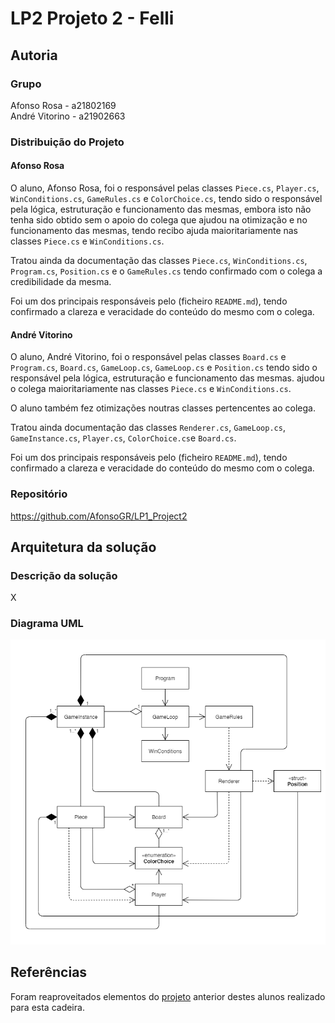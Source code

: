# LP2 Projeto 2 - Felli

## Autoria

### Grupo

Afonso Rosa - a21802169  
André Vitorino - a21902663  

### Distribuição do Projeto

#### Afonso Rosa

O aluno, Afonso Rosa, foi o responsável pelas classes `Piece.cs`, `Player.cs`,
`WinConditions.cs`, `GameRules.cs` e `ColorChoice.cs`, tendo sido o responsável
pela lógica, estruturação e funcionamento das mesmas, embora isto não tenha sido
obtido sem o apoio do colega que ajudou na otimização e no funcionamento das
mesmas, tendo recibo ajuda maioritariamente nas classes `Piece.cs` e
`WinConditions.cs`.

Tratou ainda da documentação das classes `Piece.cs`, `WinConditions.cs`,
`Program.cs`, `Position.cs` e o `GameRules.cs` tendo confirmado com o colega a
credibilidade da mesma.

Foi um dos principais responsáveis pelo (ficheiro `README.md`), tendo
confirmado a clareza e veracidade do conteúdo do mesmo com o colega.

#### André Vitorino

O aluno, André Vitorino, foi o responsável pelas classes `Board.cs` e
`Program.cs`, `Board.cs`, `GameLoop.cs`, `GameLoop.cs` e `Position.cs` tendo
sido o responsável pela lógica, estruturação e funcionamento das mesmas.
ajudou o colega maioritariamente nas classes `Piece.cs` e `WinConditions.cs`.

O aluno também fez otimizações noutras classes pertencentes ao colega.

Tratou ainda documentação das classes `Renderer.cs`, `GameLoop.cs`,
`GameInstance.cs`, `Player.cs`, `ColorChoice.cs`e `Board.cs`.

Foi um dos principais responsáveis pelo (ficheiro `README.md`), tendo
confirmado a clareza e veracidade do conteúdo do mesmo com o colega.

### Repositório

<https://github.com/AfonsoGR/LP1_Project2>

## Arquitetura da solução

### Descrição da solução

X

### Diagrama UML

![diagramaUML](diagramaUML.png)

## Referências

Foram reaproveitados elementos do
[projeto](https://github.com/AfonsoGR/LP1_Projeto_1) anterior destes alunos
realizado para esta cadeira.
